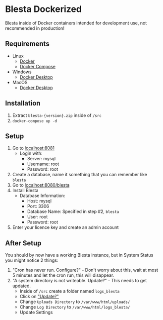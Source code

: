 # Blesta Dockerized #

Blesta inside of Docker containers intended for development use, not recommended in production!

## Requirements
* Linux
    * [Docker](https://docs.docker.com/engine/install/)
    * [Docker Compose](https://docs.docker.com/compose/install/)
* Windows
    * [Docker Desktop](https://www.docker.com/products/docker-desktop)
* MacOS
    * [Docker Desktop](https://www.docker.com/products/docker-desktop)

## Installation

1. Extract `blesta-{version}.zip` inside of `/src`
2. `docker-compose up -d`

## Setup
1. Go to [localhost:8081](http://localhost:8081)
    * Login with:
        - Server: mysql
        - Username: root
        - Password: root
2. Create a database, name it something that you can remember like `blesta`
3. Go to [localhost:8080/blesta](http://localhost:8080/blesta)
4. Install Blesta
    * Database Information:
        - Host: mysql
        - Port: 3306
        - Database Name: Specified in step #2, `blesta`
        - User: root
        - Password: root
5. Enter your licence key and create an admin account 

## After Setup
You should by now have a working Blesta instance, but in System Status you might notice 2 things:
1. "Cron has never run. Configure?" - Don't worry about this, wait at most 5 minutes and let the cron run, this will disappear.
2. "A system directory is not writeable. Update?" - This needs to get updated.
    - Inside of `/src` create a folder named `logs_blesta`
    - Click on ["Update?"](http://localhost:8080/blesta/admin/settings/system/general/basic/)
    - Change `Uploads Directory` to `/var/www/html/uploads/`
    - Change `Log Directory` to `/var/www/html/logs_blesta/`
    - Update Settings